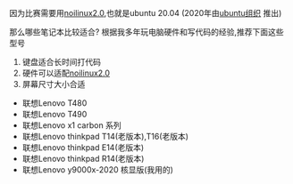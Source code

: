因为比赛需要用[noilinux2.0][1],也就是ubuntu 20.04 (2020年由[ubuntu组织][2] 推出)

那么哪些笔记本比较适合?
根据我多年玩电脑硬件和写代码的经验,推荐下面这些型号

1. 键盘适合长时间打代码
2. 硬件可以适配[noilinux2.0][1]
3. 屏幕尺寸大小合适

- 联想Lenovo T480
- 联想Lenovo T490
- 联想Lenovo x1 carbon 系列
- 联想Lenovo thinkpad T14(老版本),T16(老版本)
- 联想Lenovo thinkpad E14(老版本)
- 联想Lenovo thinkpad R14(老版本)
- 联想Lenovo y9000x-2020 核显版(我用的)

[1]: https://www.noi.cn/gynoi/jsgz/2021-07-16/732450.shtml "使用noilinux2.0的通知"
[2]: https://ubuntu.com/ "ubuntu的官网"
